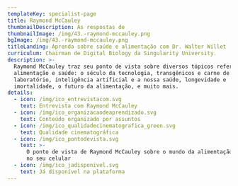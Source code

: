 ```yaml
---
templateKey: specialist-page
title: Raymond McCauley
thumbnailDescription: As respostas de
thumbnailImage: /img/43.-raymond-mccauley.png
bgImage: /img/43.-raymond-mccauley.png
titleLanding: Aprenda sobre saúde e alimentação com Dr. Walter Willet
curriculum: Chairman de Digital Biology da Singularity University.
description: >-
  Raymond McCauley traz seu ponto de vista sobre diversos tópicos referentes à
  alimentação e saúde: o século da tecnologia, transgênicos e carne de
  laboratório, inteligência artificial e a nossa saúde, longevidade e
  imortalidade, o futuro da alimentação, e muito mais.
details:
  - icon: /img/ico_entrevistacom.svg
    text: Entrevista com Raymond McCauley
  - icon: /img/ico_organizacaodeaprendizado.svg
    text: Conteúdo organizado por assuntos
  - icon: /img/ico_qualidadecinematografica_green.svg
    text: Qualidade cinematográfica
  - icon: /img/ico_pontodevista.svg
    text: >-
      O ponto de vista de Raymond McCauley sobre o mundo da alimentação direto
      no seu celular
  - icon: /img/ico_jadisponivel.svg
    text: Já disponível na plataforma
---
```


